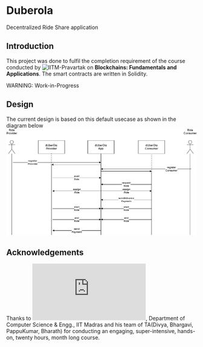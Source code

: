 # Duberola
Decentralized Ride Share application

## Introduction

This project was done to fulfil the completion requirement of the course conducted by ![IITM-Pravartak](https://www.pravartak.org.in) on **Blockchains: Fundamentals and Applications**. The smart contracts are written in Solidity.

WARNING: Work-in-Progress

## Design

The current design is based on this default usecase as shown in the diagram below
![](./doc/img/usecase-default.png)

## Acknowledgements

Thanks to ![Dr.John Augustine](http://www.cse.iitm.ac.in/~augustine/index.html), Department of Computer Science & Engg., IIT Madras and his team of TA(Divya, Bhargavi, PappuKumar, Bharath) for conducting an engaging, super-intensive, hands-on, twenty hours, month long course.  
